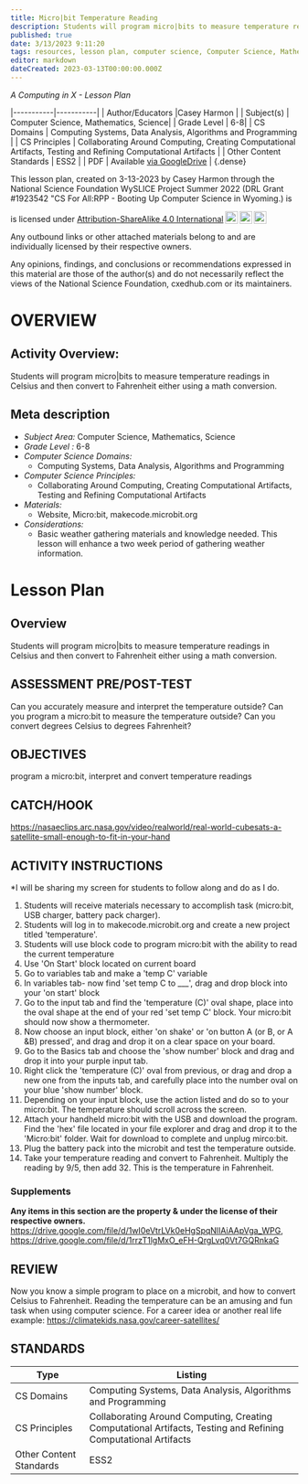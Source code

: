 ```yaml
---
title: Micro|bit Temperature Reading
description: Students will program micro|bits to measure temperature readings in Celsius and then convert to Fahrenheit either using a math conversion.
published: true
date: 3/13/2023 9:11:20
tags: resources, lesson plan, computer science, Computer Science, Mathematics, Science 
editor: markdown
dateCreated: 2023-03-13T00:00:00.000Z
---
```

*A Computing in X - Lesson Plan*

|-----------|-----------|
| Author/Educators |Casey Harmon |
| Subject(s) | Computer Science, Mathematics, Science|
| Grade Level | 6-8|
| CS Domains | Computing Systems, Data Analysis, Algorithms and Programming |
| CS Principles | Collaborating Around Computing, Creating Computational Artifacts, Testing and Refining Computational Artifacts |
| Other Content Standards | ESS2 | 
| PDF | Available [via GoogleDrive](https://drive.google.com/open?id=1n2cMC-dNp-JSGZdBi3ljWwslgwLeVJyo) |
{.dense}






This lesson plan, created on 3-13-2023 by Casey Harmon through the National Science Foundation WySLICE Project Summer 2022 (DRL Grant #1923542 "CS For All:RPP - Booting Up Computer Science in Wyoming.) is  <p xmlns:cc="http://creativecommons.org/ns#" >  is licensed under <a href="http://creativecommons.org/licenses/by-sa/4.0/?ref=chooser-v1" target="_blank" rel="license noopener noreferrer" style="display:inline-block;">Attribution-ShareAlike 4.0 International<img style="height:22px!important;margin-left:3px;vertical-align:text-bottom;" src="https://mirrors.creativecommons.org/presskit/icons/cc.svg?ref=chooser-v1"><img style="height:22px!important;margin-left:3px;vertical-align:text-bottom;" src="https://mirrors.creativecommons.org/presskit/icons/by.svg?ref=chooser-v1"><img style="height:22px!important;margin-left:3px;vertical-align:text-bottom;" src="https://mirrors.creativecommons.org/presskit/icons/sa.svg?ref=chooser-v1"></a></p>


Any outbound links or other attached materials belong to and are individually licensed by their respective owners. 


Any opinions, findings, and conclusions or recommendations expressed in this material are those of the author(s) and do not necessarily reflect the views of the National Science Foundation, cxedhub.com or its maintainers.


# OVERVIEW
## Activity Overview:  
Students will program micro|bits to measure temperature readings in Celsius and then convert to Fahrenheit either using a math conversion.
## Meta description
+ *Subject Area:* Computer Science, Mathematics, Science 
+ *Grade Level :* 6-8 
+ *Computer Science Domains:*
   + Computing Systems, Data Analysis, Algorithms and Programming
+ *Computer Science Principles:*
   + Collaborating Around Computing, Creating Computational Artifacts, Testing and Refining Computational Artifacts
+ *Materials:* 
   + Website, Micro:bit, makecode.microbit.org
+ *Considerations:*
   + Basic weather gathering materials and knowledge needed. This lesson will enhance a two week period of gathering weather information.


# Lesson Plan
## Overview
Students will program micro|bits to measure temperature readings in Celsius and then convert to Fahrenheit either using a math conversion.
## ASSESSMENT PRE/POST-TEST
Can you accurately measure and interpret the temperature outside?
Can you program a micro:bit to measure the temperature outside?
Can you convert degrees Celsius to degrees Fahrenheit?
## OBJECTIVES
program a micro:bit, interpret and convert temperature readings


## CATCH/HOOK
https://nasaeclips.arc.nasa.gov/video/realworld/real-world-cubesats-a-satellite-small-enough-to-fit-in-your-hand


## ACTIVITY INSTRUCTIONS
*I will be sharing my screen for students to follow along and do as I do.


1. Students will receive materials necessary to accomplish task (micro:bit, USB charger, battery pack charger).
2. Students will log in to makecode.microbit.org and create a new project titled 'temperature'.
3. Students will use block code to program micro:bit with the ability to read the current temperature
4. Use 'On Start' block located on current board
5. Go to variables tab and make a 'temp C' variable
6. In variables tab- now find 'set temp C to ___', drag and drop block into your 'on start' block
7. Go to the input tab and find the 'temperature (C)' oval shape, place into the oval shape at the end of your red 'set temp C' block. Your micro:bit should now show a thermometer.
8. Now choose an input block, either 'on shake' or 'on button A (or B, or A &B) pressed', and drag and drop it on a clear space on your board.
9. Go to the Basics tab and choose the 'show number' block and drag and drop it into your purple input tab.
10. Right click the 'temperature (C)' oval from previous, or drag and drop a new one from the inputs tab, and carefully place into the number oval on your blue 'show number' block. 
11. Depending on your input block, use the action listed and do so to your micro:bit. The temperature should scroll across the screen.
12. Attach your handheld micro:bit with the USB and download the program. Find the 'hex' file located in your file explorer and drag and drop it to the 'Micro:bit' folder. Wait for download to complete and unplug mirco:bit.
13. Plug the battery pack into the microbit and test the temperature outside.
14. Take your temperature reading and convert to Fahrenheit. Multiply the reading by 9/5, then add 32. This is the temperature in Fahrenheit.


### Supplements
**Any items in this section are the property & under the license of their respective owners.**
https://drive.google.com/file/d/1wI0eVtrLVk0eHgSpqNlIAiAApVga_WPG, https://drive.google.com/file/d/1rrzT1lgMxO_eFH-QrgLvq0Vt7GQRnkaG




## REVIEW
Now you know a simple program to place on a microbit, and how to convert Celsius to Fahrenheit. Reading the temperature can be an amusing and fun task when using computer science. 
For a career idea or another real life example:  https://climatekids.nasa.gov/career-satellites/
## STANDARDS        
| Type | Listing | 
|-----------|-----------|
| CS Domains  | Computing Systems, Data Analysis, Algorithms and Programming|
| CS Principles   | Collaborating Around Computing, Creating Computational Artifacts, Testing and Refining Computational Artifacts|
| Other Content Standards | ESS2  |